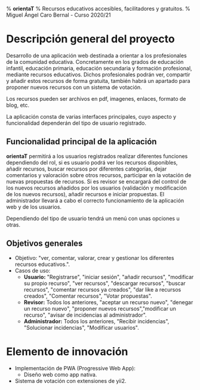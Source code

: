 % **orientaT**
% Recursos educativos accesibles, facilitadores y gratuitos.
% Miguel Ángel Caro Bernal - Curso 2020/21

# Descripción general del proyecto

Desarrollo de una aplicación web destinada a orientar a los profesionales de la comunidad educativa. Concretamente en los grados de
educación infantil, educación primaria, educación secundaria y formación profesional, mediante recursos educativos.
Dichos profesionales podrán ver, compartir y añadir estos recursos de forma gratuita, también habrá un apartado para proponer nuevos recursos con un sistema de votación.

Los recursos pueden ser archivos en pdf, imagenes, enlaces, formato de blog, etc.

La aplicación consta de varias interfaces principales, cuyo aspecto y funcionalidad dependerán del tipo de usuario registrado.

## Funcionalidad principal de la aplicación

**orientaT** permitirá a los usuarios registrados realizar diferentes funciones dependiendo del rol, si es usuario podrá ver los recursos disponibles, añadir recursos, buscar recursos por diferentes categorías, dejar comentarios y valoración sobre otros recursos, participar en la votación de nuevas propuestas de recursos.
Si es revisor se encargará del control de los nuevos recursos añadidos por los usuarios (validación y modificación de los nuevos recursos), añadir recursos e iniciar propuestas.
El administrador llevará a cabo el correcto funcionamiento de la aplicación web y de los usuarios.

Dependiendo del tipo de usuario tendrá un menú con unas opciones u otras.


## Objetivos generales

* Objetivo: "ver, comentar, valorar, crear y gestionar los diferentes recursos educativos.".
* Casos de uso: 
    * **Usuario:** "Registrarse", "iniciar sesión", "añadir recursos", "modificar su propio recurso", "ver recursos", "descargar recursos", "buscar recursos", "comentar recursos ya creados", "dar like a recursos creados", "Comentar recursos", "Votar propuestas".
    * **Revisor:** Todos los anteriores, "aceptar un recurso nuevo", "denegar un recurso nuevo", "proponer nuevos recursos","modificar un recurso", "avisar de incidencias al administrador".
    * **Administrador:** Todos los anteriores, "Recibir incidencias", "Solucionar incidencias", "Modificar usuarios".

# Elemento de innovación

* Implementación de PWA (Progressive Web App):
    * Diseño web como app nativa.
* Sistema de votación con extensiones de yii2.


